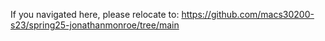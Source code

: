 If you navigated here, please relocate to:
https://github.com/macs30200-s23/spring25-jonathanmonroe/tree/main
